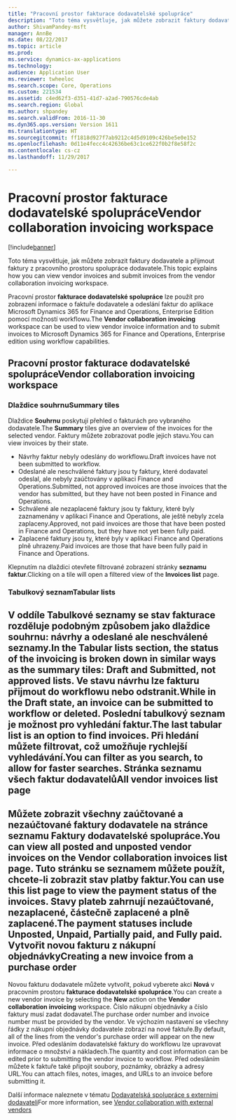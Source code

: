 ```yaml
---
title: "Pracovní prostor fakturace dodavatelské spolupráce"
description: "Toto téma vysvětluje, jak můžete zobrazit faktury dodavatele a přijmout faktury z pracovního prostoru spolupráce dodavatele."
author: ShivamPandey-msft
manager: AnnBe
ms.date: 08/22/2017
ms.topic: article
ms.prod: 
ms.service: dynamics-ax-applications
ms.technology: 
audience: Application User
ms.reviewer: twheeloc
ms.search.scope: Core, Operations
ms.custom: 221534
ms.assetid: c4ed62f3-d351-41d7-a2ad-790576cde4ab
ms.search.region: Global
ms.author: shpandey
ms.search.validFrom: 2016-11-30
ms.dyn365.ops.version: Version 1611
ms.translationtype: HT
ms.sourcegitcommit: ff1818d927f7ab9212c4d5d9109c426be5e0e152
ms.openlocfilehash: 0d11e4fecc4c42636be63c1ce622f0b2f8e58f2c
ms.contentlocale: cs-cz
ms.lasthandoff: 11/29/2017

---
```


# <a name="vendor-collaboration-invoicing-workspace"></a><span data-ttu-id="4c216-103">Pracovní prostor fakturace dodavatelské spolupráce</span><span class="sxs-lookup"><span data-stu-id="4c216-103">Vendor collaboration invoicing workspace</span></span>

[!include[banner](../includes/banner.md)]


<span data-ttu-id="4c216-104">Toto téma vysvětluje, jak můžete zobrazit faktury dodavatele a přijmout faktury z pracovního prostoru spolupráce dodavatele.</span><span class="sxs-lookup"><span data-stu-id="4c216-104">This topic explains how you can view vendor invoices and submit invoices from the vendor collaboration invoicing workspace.</span></span>

<span data-ttu-id="4c216-105">Pracovní prostor **fakturace dodavatelské spolupráce** lze použít pro zobrazení informace o faktuře dodavatele a odeslání faktur do aplikace Microsoft Dynamics 365 for Finance and Operations, Enterprise Edition pomocí možností workflowu.</span><span class="sxs-lookup"><span data-stu-id="4c216-105">The **Vendor collaboration invoicing** workspace can be used to view vendor invoice information and to submit invoices to Microsoft Dynamics 365 for Finance and Operations, Enterprise edition using workflow capabilities.</span></span>


<a name="vendor-collaboration-invoicing-workspace"></a><span data-ttu-id="4c216-106">Pracovní prostor fakturace dodavatelské spolupráce</span><span class="sxs-lookup"><span data-stu-id="4c216-106">Vendor collaboration invoicing workspace</span></span>
----------------------------------------

### <a name="summary-tiles"></a><span data-ttu-id="4c216-107">Dlaždice souhrnu</span><span class="sxs-lookup"><span data-stu-id="4c216-107">Summary tiles</span></span>

<span data-ttu-id="4c216-108">Dlaždice **Souhrnu** poskytují přehled o fakturách pro vybraného dodavatele.</span><span class="sxs-lookup"><span data-stu-id="4c216-108">The **Summary** tiles give an overview of the invoices for the selected vendor.</span></span> <span data-ttu-id="4c216-109">Faktury můžete zobrazovat podle jejich stavu.</span><span class="sxs-lookup"><span data-stu-id="4c216-109">You can view invoices by their state.</span></span>
-   <span data-ttu-id="4c216-110">Návrhy faktur nebyly odeslány do workflowu.</span><span class="sxs-lookup"><span data-stu-id="4c216-110">Draft invoices have not been submitted to workflow.</span></span>
-   <span data-ttu-id="4c216-111">Odeslané ale neschválené faktury jsou ty faktury, které dodavatel odeslal, ale nebyly zaúčtovány v aplikaci Finance and Operations.</span><span class="sxs-lookup"><span data-stu-id="4c216-111">Submitted, not approved invoices are those invoices that the vendor has submitted, but they have not been posted in Finance and Operations.</span></span>
-   <span data-ttu-id="4c216-112">Schválené ale nezaplacené faktury jsou ty faktury, které byly zaznamenány v aplikaci Finance and Operations, ale ještě nebyly zcela zaplaceny.</span><span class="sxs-lookup"><span data-stu-id="4c216-112">Approved, not paid invoices are those that have been posted in Finance and Operations, but they have not yet been fully paid.</span></span>
-   <span data-ttu-id="4c216-113">Zaplacené faktury jsou ty, které byly v aplikaci Finance and Operations plně uhrazeny.</span><span class="sxs-lookup"><span data-stu-id="4c216-113">Paid invoices are those that have been fully paid in Finance and Operations.</span></span>

<span data-ttu-id="4c216-114">Klepnutím na dlaždici otevřete filtrované zobrazení stránky **seznamu faktur**.</span><span class="sxs-lookup"><span data-stu-id="4c216-114">Clicking on a tile will open a filtered view of the **Invoices list** page.</span></span>
### <a name="tabular-lists"></a><span data-ttu-id="4c216-115">Tabulkový seznam</span><span class="sxs-lookup"><span data-stu-id="4c216-115">Tabular lists</span></span>

<span data-ttu-id="4c216-116">V oddíle **Tabulkové seznamy** se stav fakturace rozděluje podobným způsobem jako dlaždice souhrnu: návrhy a odeslané ale neschválené seznamy.</span><span class="sxs-lookup"><span data-stu-id="4c216-116">In the **Tabular lists** section, the status of the invoicing is broken down in similar ways as the summary tiles: Draft and Submitted, not approved lists.</span></span> <span data-ttu-id="4c216-117">Ve stavu návrhu lze fakturu přijmout do workflowu nebo odstranit.</span><span class="sxs-lookup"><span data-stu-id="4c216-117">While in the Draft state, an invoice can be submitted to workflow or deleted.</span></span> <span data-ttu-id="4c216-118">Poslední tabulkový seznam je možnost pro vyhledání faktur.</span><span class="sxs-lookup"><span data-stu-id="4c216-118">The last tabular list is an option to find invoices.</span></span> <span data-ttu-id="4c216-119">Při hledání můžete filtrovat, což umožňuje rychlejší vyhledávání.</span><span class="sxs-lookup"><span data-stu-id="4c216-119">You can filter as you search, to allow for faster searches.</span></span>
<span data-ttu-id="4c216-120">Stránka seznamu všech faktur dodavatelů</span><span class="sxs-lookup"><span data-stu-id="4c216-120">All vendor invoices list page</span></span>
-----------------------------

<span data-ttu-id="4c216-121">Můžete zobrazit všechny zaúčtované a nezaúčtované faktury dodavatele na stránce seznamu **Faktury dodavatelské spolupráce**.</span><span class="sxs-lookup"><span data-stu-id="4c216-121">You can view all posted and unposted vendor invoices on the **Vendor collaboration invoices** list page.</span></span> <span data-ttu-id="4c216-122">Tuto stránku se seznamem můžete použít, chcete-li zobrazit stav platby faktur.</span><span class="sxs-lookup"><span data-stu-id="4c216-122">You can use this list page to view the payment status of the invoices.</span></span> <span data-ttu-id="4c216-123">Stavy plateb zahrnují nezaúčtované, nezaplacené, částečně zaplacené a plně zaplacené.</span><span class="sxs-lookup"><span data-stu-id="4c216-123">The payment statuses include Unposted, Unpaid, Partially paid, and Fully paid.</span></span>
<span data-ttu-id="4c216-124">Vytvořit novou fakturu z nákupní objednávky</span><span class="sxs-lookup"><span data-stu-id="4c216-124">Creating a new invoice from a purchase order</span></span>
--------------------------------------------

<span data-ttu-id="4c216-125">Novou fakturu dodavatele můžete vytvořit, pokud vyberete akci **Nová** v pracovním prostoru **fakturace dodavatelské spolupráce**.</span><span class="sxs-lookup"><span data-stu-id="4c216-125">You can create a new vendor invoice by selecting the **New** action on the **Vendor collaboration invoicing** workspace.</span></span> <span data-ttu-id="4c216-126">Číslo nákupní objednávky a číslo faktury musí zadat dodavatel.</span><span class="sxs-lookup"><span data-stu-id="4c216-126">The purchase order number and invoice number must be provided by the vendor.</span></span> <span data-ttu-id="4c216-127">Ve výchozím nastavení se všechny řádky z nákupní objednávky dodavatele zobrazí na nové faktuře.</span><span class="sxs-lookup"><span data-stu-id="4c216-127">By default, all of the lines from the vendor's purchase order will appear on the new invoice.</span></span> <span data-ttu-id="4c216-128">Před odesláním dodavatelské faktury do workflowu lze upravovat informace o množství a nákladech.</span><span class="sxs-lookup"><span data-stu-id="4c216-128">The quantity and cost information can be edited prior to submitting the vendor invoice to workflow.</span></span> <span data-ttu-id="4c216-129">Před odesláním můžete k faktuře také připojit soubory, poznámky, obrázky a adresy URL.</span><span class="sxs-lookup"><span data-stu-id="4c216-129">You can attach files, notes, images, and URLs to an invoice before submitting it.</span></span>



<span data-ttu-id="4c216-130">Další informace naleznete v tématu [Dodavatelská spolupráce s externími dodavateli](../../supply-chain/procurement/vendor-collaboration-work-external-vendors.md)</span><span class="sxs-lookup"><span data-stu-id="4c216-130">For more information, see [Vendor collaboration with external vendors](../../supply-chain/procurement/vendor-collaboration-work-external-vendors.md)</span></span>




